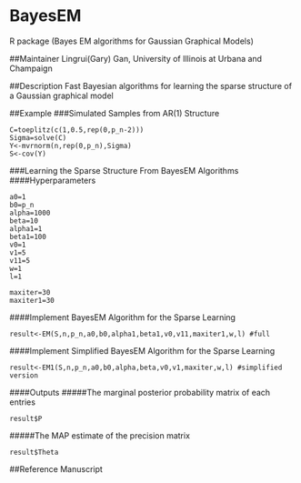 # BayesEM
R package (Bayes EM algorithms for Gaussian Graphical Models)

##Maintainer
Lingrui(Gary) Gan, University of Illinois at Urbana and Champaign

##Description
Fast Bayesian algorithms for learning the sparse structure of a Gaussian graphical model

##Example
###Simulated Samples from AR(1) Structure
```{r}
C=toeplitz(c(1,0.5,rep(0,p_n-2)))
Sigma=solve(C)
Y<-mvrnorm(n,rep(0,p_n),Sigma)
S<-cov(Y) 
```

###Learning the Sparse Structure From BayesEM Algorithms
####Hyperparameters
```{r}
a0=1
b0=p_n
alpha=1000
beta=10
alpha1=1
beta1=100
v0=1
v1=5
v11=5
w=1
l=1

maxiter=30
maxiter1=30
```
####Implement BayesEM Algorithm for the Sparse Learning
```{r}
result<-EM(S,n,p_n,a0,b0,alpha1,beta1,v0,v11,maxiter1,w,l) #full
```

####Implement Simplified BayesEM Algorithm for the Sparse Learning
```{r}
result<-EM1(S,n,p_n,a0,b0,alpha,beta,v0,v1,maxiter,w,l) #simplified version
```

####Outputs 
#####The marginal posterior probability matrix of each entries
```{r}
result$P
```
#####The MAP estimate of the precision matrix 
```{r}
result$Theta
```
##Reference
Manuscript  
